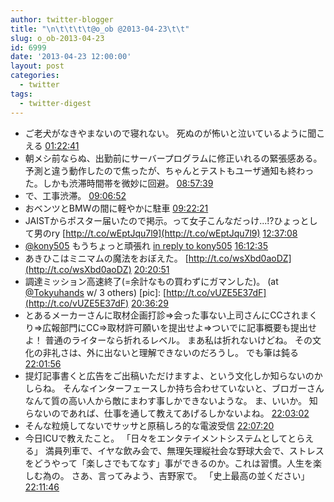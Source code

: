 ```yaml
---
author: twitter-blogger
title: "\n\t\t\t\t@o_ob @2013-04-23\t\t"
slug: o_ob-2013-04-23
id: 6999
date: '2013-04-23 12:00:00'
layout: post
categories:
  - twitter
tags:
  - twitter-digest
---
```


*   ご老犬がなきやまないので寝れない。 死ぬのが怖いと泣いているように聞こえる [01:22:41](http://twitter.com/o_ob/statuses/326370482926530561)
*   朝メシ前ならぬ、出勤前にサーバープログラムに修正いれるの緊張感ある。 予測と違う動作したので焦ったが、ちゃんとテストもユーザ通知も終わった。しかも渋滞時間帯を微妙に回避。 [08:57:39](http://twitter.com/o_ob/statuses/326484980370903040)
*   で、工事渋滞。 [09:06:52](http://twitter.com/o_ob/statuses/326487296754999297)
*   おベンツとBMWの間に軽やかに駐車 [09:22:21](http://twitter.com/o_ob/statuses/326491195851292673)
*   JAISTからポスター届いたので掲示。って女子こんなだっけ...!?ひょっとして男のry [http://t.co/wEptJqu7l9](http://t.co/wEptJqu7l9) [12:37:08](http://twitter.com/o_ob/statuses/326540214027825152)
*   [@kony505](http://twitter.com/kony505) もうちょっと頑張れ [in reply to kony505](http://twitter.com/kony505/statuses/326582321224499200) [16:12:35](http://twitter.com/o_ob/statuses/326594433619476480)
*   あきひこはミニマムの魔法をおぼえた。 [http://t.co/wsXbd0aoDZ](http://t.co/wsXbd0aoDZ) [20:20:51](http://twitter.com/o_ob/statuses/326656913070755841)
*   調達ミッション高速終了(=余計なもの買わずにガマンした)。 (at [@Tokyuhands](http://twitter.com/Tokyuhands) w/ 3 others) [pic]: [http://t.co/vUZE5E37dF](http://t.co/vUZE5E37dF) [20:36:29](http://twitter.com/o_ob/statuses/326660846841376770)
*   とあるメーカーさんに取材企画打診⇒会った事ない上司さんにCCされまくり⇒広報部門にCC⇒取材許可願いを提出せよ⇒ついでに記事概要も提出せよ！ 普通のライターなら折れるレベル。 まあ私は折れないけどね。 その文化の非礼さは、外に出ないと理解できないのだろうし。 でも筆は鈍る [22:01:56](http://twitter.com/o_ob/statuses/326682352132698112)
*   提灯記事書くと広告をご出稿いただけますよ、という文化しか知らないのかしらね。 そんなインターフェースしか持ち合わせていないと、ブロガーさんなんて質の高い人から敵にまわす事しかできないような。 ま、いいか。 知らないのであれば、仕事を通して教えてあげるしかないよね。 [22:03:02](http://twitter.com/o_ob/statuses/326682626180124672)
*   そんな粒焼してないでサッサと原稿しろ的な電波受信 [22:07:20](http://twitter.com/o_ob/statuses/326683711116570624)
*   今日ICUで教えたこと。 「日々をエンタテイメントシステムとしてとらえる」 満員列車で、イヤな飲み会で、無理矢理縦社会な野球大会で、ストレスをどうやって「楽しさでもてなす」事ができるのか。これは習慣。人生を楽しむ為の。 さあ、言ってみよう、吉野家で。 「史上最高の並ください」 [22:11:46](http://twitter.com/o_ob/statuses/326684825119518720)
